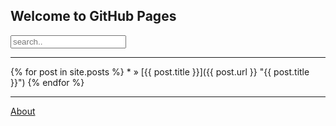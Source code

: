## Welcome to GitHub Pages

<form><input type="text" placeholder="search.."></form>
<hr/>
{% for post in site.posts %}
  *   <!-- <span>{{ post.date | date_to_string }}</span> --> » [{{ post.title }}]({{ post.url }} "{{ post.title }}")
{% endfor %}
<hr/>

[About](about/index.html)
